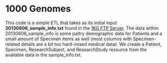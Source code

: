 # 1000 Genomes
This code is a simple ETL that takes as its initial input **20130606_sample_info.txt** found in the [1KG FTP Server](https://ftp.1000genomes.ebi.ac.uk/vol1/ftp/technical/working/20130606_sample_info/). The data within 20130606_sample_info is some paltry demographic data for Patients and a small amount of Specimen items as well (most columns with Specimen-related details are a bit too hard-nosed medical data). We create a Patient, Specimen, ResearchSubject, and ResearchStudy resource from the available data in the sample_info.txt. 